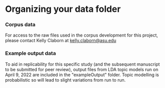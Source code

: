 # Organizing your data folder

### Corpus data

For access to the raw files used in the corpus development for this project, please contact Kelly Claborn at kelly.claborn@asu.edu

### Example output data

To aid in replicability for this specific study (and the subsequent manuscript to be submitted for peer review), output files from LDA topic models run on April 9, 2022 are included in the "exampleOutput" folder. Topic modelling is probabilistic so will lead to slight variations from run to run.